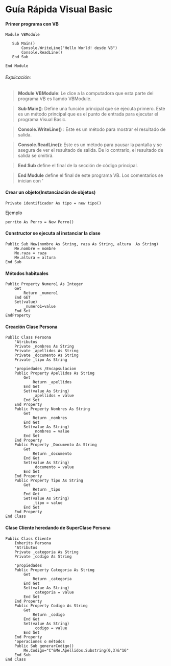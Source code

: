 # Guía Rápida Visual Basic
####  Primer programa con VB
 ```
Module VBModule 
 
    Sub Main() 
        Console.WriteLine("Hello World! desde VB")  
        Console.ReadLine()  
    End Sub 
  
End Module
 ```
###### Explicación:

> **Module VBModule**: Le dice a la computadora que esta parte del programa VB es llamdo VBModule.
 
> **Sub Main()**: Define una función principal que se ejecuta primero. Este es un método principal que es el punto de entrada para ejecutar el programa Visual Basic.

> **Console.WriteLine()** : Este es un método para mostrar el resultado de salida.

> **Console.ReadLine()**: Este es un método para pausar la pantalla y se asegura de
ver el resultado de salida. De lo contrario, el resultado de salida se omitirá.

> **End Sub** define el final de la sección de código principal.

> **End Module** define el final de este programa VB.
> Los comentarios se inician con '

#### Crear un objeto(Instanciación de objetos)

```
Private identificador As tipo = new tipo()
```

Ejemplo 
 ```
 perrito As Perro = New Perro()
 ```

#### Constructor se ejecuta al instanciar la clase
```
Public Sub New(nombre As String, raza As String, altura  As String)
    Me.nombre = nombre
    Me.raza = raza
    Me.altura = altura
End Sub
```


#### Métodos habituales 
```
Public Property Numero1 As Integer
    Get
        Return _numero1
    End GET
    Set(value)
        _numero1=value
    End Set
EndProperty
```

#### Creación Clase Persona
```
Public Class Persona
    'Atributos
    Private _nombres As String
    Private _apellidos As String
    Private _documento As String
    Private _tipo As String

    'propiedades /Encapsulacion 
    Public Property Apellidos As String
        Get
            Return _apellidos
        End Get
        Set(value As String)
            _apellidos = value
        End Set
    End Property
    Public Property Nombres As String
        Get
            Return _nombres
        End Get
        Set(value As String)
            _nombres = value
        End Set
    End Property
    Public Property _Documento As String
        Get
            Return _documento
        End Get
        Set(value As String)
            _documento = value
        End Set
    End Property
    Public Property Tipo As String
        Get
            Return _tipo
        End Get
        Set(value As String)
            _tipo = value
        End Set
    End Property
End Class
```
#### Clase Cliente heredando de SuperClase Persona
```
Public Class Cliente
    Inherits Persona
    'Atributos
    Private _categoria As String
    Private _codigo As String

    'propiedades
    Public Property Categoria As String
        Get
            Return _categoria
        End Get
        Set(value As String)
            _categoria = value
        End Set
    End Property
    Public Property Codigo As String
        Get
            Return _codigo
        End Get
        Set(value As String)
            _codigo = value
        End Set
    End Property
    'operaciones o métodos
    Public Sub generarCodigo()
        Me.Codigo="C"&Me.Apellidos.Substring(0,3)&"16"
    End Sub
End Class
```
